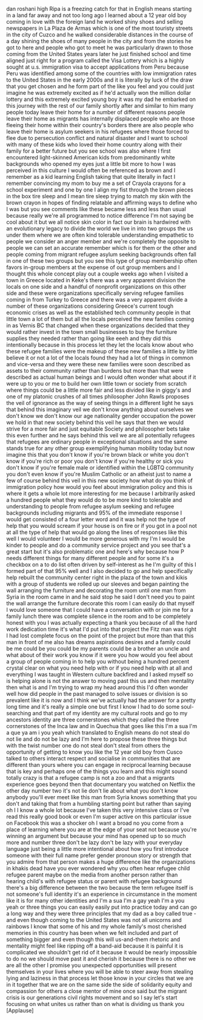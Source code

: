 
dan roshani high Ripa is a freezing
catch for that in English means starting
in a land far away and not too long ago
I learned about a 12 year old boy coming
in love with the foreign land
he worked shiny shoes and selling
newspapers in La Plaza de Armas which is
one of the most touristy streets in the
city of Cuzco and he walked considerable
distances in the course of a day shining
the shoes of many people in the city and
from the stories he got to here and
people who got to meet he was
particularly drawn to those coming from
the United States years later he just
finished school and time aligned just
right for a program called the Visa
Lottery which is a highly sought at u.s.
immigration visa to accept applications
from Peru because Peru was identified
among some of the countries with low
immigration rates to the United States
in the early 2000s and it is literally
by luck of the draw that you get chosen
and he form part of the like you feel
and you could just imagine he was
extremely excited as if he&#39;d actually
won the million dollar lottery and this
extremely excited young boy it was my
dad he embarked on this journey with the
rest of our family shortly after and
similar to him many people today leave
their home for a number of different
reasons
people leave their home as migrants has
internally displaced people who are
those fleeing their home within their
country&#39;s borders there are also people
who leave their home is asylum seekers
in his refugees where those forced to
flee due to persecution conflict and
natural disaster and I want to school
with many of these kids who loved their
home country along with their family for
a better future
but you see school was also where I
first encountered light-skinned American
kids from predominantly white
backgrounds who opened my eyes just a
little bit more to how I was perceived
in this culture I would often be
referenced as brown and I remember as a
kid learning English taking that quite
literally in fact I remember convincing
my mom to buy me a set of Crayola
crayons for a school experiment
and one by one I align my fist through
the brown pieces in the box
tire sleep and I mean tire sleep trying
to match my skin with the brown crayon
in hopes of finding relatable and
affirming ways to define who I was but
you see comments like these became less
and less than usual because really we&#39;re
all programmed to notice difference
I&#39;m not saying be cool about it but we
all notice skin color in fact our brain
is hardwired with an evolutionary legacy
to divide the world we live in into two
groups the us under them where we are
often kind tolerable understanding
empathetic to people we consider an
anger member and we&#39;re completely the
opposite to people we can set an
accurate remember which is for them or
the other and people coming from migrant
refugee asylum seeking backgrounds often
fall in one of these two groups
but you see this type of group
membership often favors in-group members
at the expense of out group members and
I thought this whole concept play out a
couple weeks ago when I visited a town
in Greece located in Keke&#39;s there was a
very apparent division the locals on one
side and a handful of nonprofit
organizations on this other side and
these were organizations specifically
serving refugee families coming in from
Turkey to Greece and there was a very
apparent divide a number of these
organizations considering Greece&#39;s
current tough economic crises as well as
the established tech community people in
that little town a lot of them but all
the locals perceived the new families
coming in as Vernis BC that changed when
these organizations decided that they
would rather invest in the town small
businesses to buy the furniture supplies
they needed rather than going like eeeh
and they did this intentionally because
in this process let they let the locals
know about who these refugee families
were the makeup of these new families a
little by little believe it or not a lot
of the locals found they had a lot of
things in common
and vice-versa and they were these new
families were soon described as assets
to their community rather than burdens
but more than that were described as
actual human beings and I would often
wonder what about if it were up to you
or me to build her own little town or
society from scratch where things could
be a little more fair and less divided
like in giggy&#39;s and one of my platonic
crushes of all times philosopher John
Rawls proposes the veil of ignorance as
the way of seeing things in a different
light
he says that behind this imaginary veil
we don&#39;t know anything about ourselves
we don&#39;t know we don&#39;t know our age
nationality gender occupation the power
we hold in that new society behind this
veil he says that then we would strive
for a more fair and just equitable
Society and philosopher bets take this
even further and he says behind this
veil we are all potentially refugees
that refugees are ordinary people in
exceptional situations and the same
stands true for any other group
exemplifying human mobility today but
now imagine this that you don&#39;t know if
you&#39;re brown black or white you don&#39;t
know if you&#39;re rich or poor you don&#39;t
know if you&#39;re healthy or sick you don&#39;t
know if you&#39;re female male or identified
within the LGBTQ community you don&#39;t
even know if you&#39;re Muslim Catholic or
an atheist just to name a few of course
behind this veil in this new society how
what do you think of immigration policy
how would you feel about immigration
policy and this is where it gets a whole
lot more interesting for me because I
arbitrarily asked a hundred people what
they would do to be more kind to
tolerable and understanding to people
from refugee asylum seeking and refugee
backgrounds including migrants and 95%
of the immediate response I would get
consisted of a four letter word and it
was help not the type of help that you
would scream if your house is on fire or
if you got in a pool not at all the type
of help that would go along the lines of
responses like this well I would
volunteer I would be more generous with
my
I&#39;m I would be kinder to people and do a
community service project and you see
that&#39;s a great start but it&#39;s also
problematic one and here&#39;s why because
how P needs different things for many
different people and for some it&#39;s a
checkbox on a to do list
often driven by self-interest as he I&#39;m
guilty of this I formed part of that 95%
well and I also decided to go and help
specifically help rebuilt the community
center right in the plaza of the town
and kikis with a group of students we
rolled up our sleeves and began painting
the wall arranging the furniture and
decorating the room until one man from
Syria in the room came in and he said
stop he said I don&#39;t need you to paint
the wall arrange the furniture decorate
this room I can easily do that myself I
would love someone that I could have a
conversation with or join me for a
family lunch there was complete silence
in the room and to be completely honest
with you I was actually expecting a
thank you because of all the hard work
dedication time it&#39;s what I&#39;d put into
that project the Fitz man was right I
had lost complete focus on the point of
the project but more than that this man
in front of me also has dreams
aspirations desires and a family could
be me could be you could be my parents
could be a brother an uncle
and what about of their work you know if
it were you how would you feel about a
group of people coming in to help you
without being a hundred percent crystal
clear on what you need help with or if
you need help with at all and everything
I was taught in Western culture
backfired and I asked myself so is
helping alone is not the answer
to moving past this us and then
mentality then what is and I&#39;m trying to
wrap my head around this I&#39;d often
wonder well how did people in the past
managed to solve issues or division is
so prevalent like it is now and I think
we&#39;ve actually had the answer for a
pretty long time and it&#39;s really a
simple one but first I know I had to do
some soul-searching and that part of my
identity are my cultural roots and go to
my ancestors identity are three
cornerstones which they called the three
cornerstones of the Inca law and in
Quechua that goes like this
I&#39;m a sua I&#39;m a que ya am i you yeah
which translated to English means do not
steal do not lie and do not be lazy and
I&#39;m here to propose these three things
but with the twist number one do not
steal don&#39;t steal from others the
opportunity of getting to know you like
the 12 year old boy from Cusco talked to
others interact respect and socialise in
communities that are different than
yours where you can engage in reciprocal
learning because that is key and perhaps
one of the things you learn and this
might sound totally crazy is that a
refugee camp is not a zoo and that a
migrants experience goes beyond then
that documentary you watched on Netflix
the other day number two it&#39;s not lie
don&#39;t lie about what you don&#39;t know
anybody you&#39;ll ever meet like this man
from Syria knows something that you
don&#39;t and taking that from a humbling
starting point but rather than saying oh
I I know a whole lot because I&#39;ve taken
this very intensive class or I&#39;ve read
this really good book or even I&#39;m super
active on this particular issue on
Facebook this was a shocker oh I want a
broad no you come from a place of
learning where you are at the edge of
your seat not because you&#39;re winning an
argument but because your mind has
opened up to so much more and number
three don&#39;t be lazy don&#39;t be lazy with
your everyday language just being a
little more intentional about how you
first introduce someone with their full
name prefer gender pronoun story or
strength that you admire from that
person makes a huge difference
like the organizations in khakis dead
have you ever wondered why you often
hear refugee child refugee parent maybe
on the media from another person rather
than hearing child&#39;s with refugee status
or parent with refugee background
there&#39;s a big difference between the two
because the term refugee itself is not
someone&#39;s full identity it&#39;s an
experience in circumstance in the moment
like it is for many other identities and
I&#39;m a sua I&#39;m a gay yeah I&#39;m a you yeah
or three things you can easily easily
put into practice today and can go a
long way and they were three principles
that my dad as a boy called true - and
even though coming to the United States
was not all unicorns and rainbows I know
that some of his and my whole family&#39;s
most cherished memories in this country
has been when we felt included and part
of something bigger and even though this
will us-and-them
rhetoric and mentality might feel like
ripping off a band-aid because it is
painful it is complicated
we shouldn&#39;t get rid of it because it
would be nearly impossible to do no we
should move past it and cherish it
because there is no other we are all the
other I promise you unexpected
opportunities will present themselves in
your lives where you will be able to
steer away from stealing lying and
laziness in that process let those know
in your circles that we are in it
together that we are on the same side
the side of solidarity equity and
compassion for others a close mentor of
mine once said but the migrant crisis is
our generations civil rights movement
and so I say let&#39;s start focusing on
what unites us rather than on what is
dividing us thank you
[Applause]
